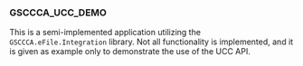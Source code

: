 ### GSCCCA_UCC_DEMO
This is a semi-implemented application utilizing the `GSCCCA.eFile.Integration` library. Not all functionality is implemented, and it is given as example only to demonstrate the use of the UCC API.
